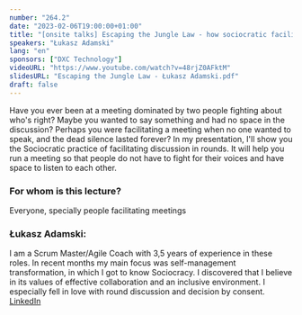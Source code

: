 ```yaml
---
number: "264.2"
date: "2023-02-06T19:00:00+01:00"
title: "[onsite talks] Escaping the Jungle Law - how sociocratic facilitation may help you create engaging and inclusive meetings"
speakers: "Łukasz Adamski"
lang: "en"
sponsors: ["DXC Technology"]
videoURL: "https://www.youtube.com/watch?v=48rjZ0AFktM"
slidesURL: "Escaping the Jungle Law - Łukasz Adamski.pdf"
draft: false
---
```


Have you ever been at a meeting dominated by two people fighting about who's right? Maybe you wanted to say something and had no space in the discussion? Perhaps you were facilitating a meeting when no one wanted to speak, and the dead silence lasted forever? In my presentation, I'll show you the Sociocratic practice of facilitating discussion in rounds. It will help you run a meeting so that people do not have to fight for their voices and have space to listen to each other.

### For whom is this lecture?
Everyone, specially people facilitating meetings

### Łukasz Adamski:

I am a Scrum Master/Agile Coach with 3,5 years of experience in these roles. In recent months my main focus was self-management transformation, in which I got to know Sociocracy. I discovered that I believe in its values of effective collaboration and an inclusive environment. I especially fell in love with round discussion and decision by consent.
[LinkedIn](https://www.linkedin.com/in/luka-adamski/)

